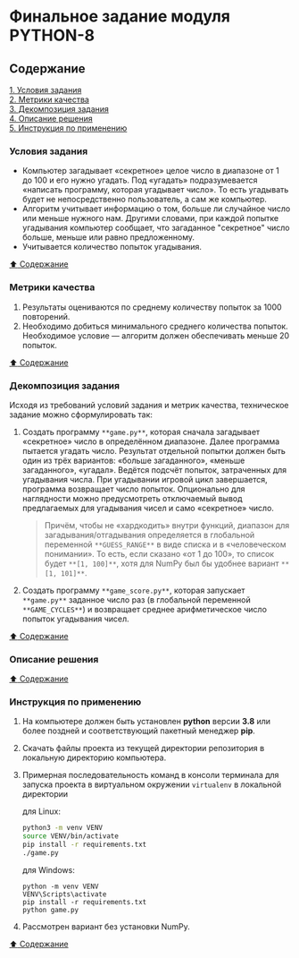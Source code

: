 # Финальное задание модуля PYTHON-8 #

## Содержание ##

[1. Условия задания](#условия-задания)    
[2. Метрики качества](#метрики-качества)    
[3. Декомпозиция задания](#декомпозиция-задания)    
[4. Описание решения](#описание-решения)    
[5. Инструкция по применению](#инструкция-по-применению)    

### Условия задания ###

- Компьютер загадывает &laquo;секретное&raquo; целое число в диапазоне от 1 до
100 и его нужно угадать. Под &laquo;угадать&raquo; подразумевается
&laquo;написать программу, которая угадывает число&raquo;. То есть угадывать
будет не непосредственно пользователь, а сам же компьютер.
- Алгоритм учитывает информацию о том, больше ли случайное число или меньше
нужного нам. Другими словами, при каждой попытке угадывания компьютер сообщает,
что загаданное "секретное" число больше, меньше или равно предложенному.
- Учитывается количество попыток угадывания.

[:arrow_up: Содержание](#содержание)

### Метрики качества ###

1. Результаты оцениваются по среднему количеству попыток за 1000 повторений.
2. Необходимо добиться минимального среднего количества попыток. Необходимое
условие&nbsp;&mdash; алгоритм должен обеспечивать меньше 20 попыток.

[:arrow_up: Содержание](#содержание)

### Декомпозиция задания ###

Исходя из требований условий задания и метрик качества, техническое задание
можно сформулировать так:

1. Создать программу `**game.py**`, которая сначала загадывает
&laquo;секретное&raquo; число в определённом диапазоне. Далее программа пытается угадать число. Результат отдельной попытки должен быть один из трёх вариантов:
&laquo;больше загаданного&raquo;, &laquo;меньше загаданного&raquo;,
&laquo;угадал&raquo;. Ведётся подсчёт попыток, затраченных для угадывания числа.
При угадывании игровой цикл завершается, программа возвращает число попыток.
Опционально для наглядности можно предусмотреть отключаемый вывод предлагаемых
для угадывания чисел и само &laquo;секретное&raquo; число.
    > Причём, чтобы не &laquo;хардкодить&raquo; внутри функций, диапазон для
    загадывания/отгадывания определяется в глобальной переменной
    `**GUESS_RANGE**` в виде списка и в &laquo;человеческом понимании&raquo;.
    То есть, если сказано &laquo;от 1 до 100&raquo;, то список будет
    `**[1, 100]**`, хотя для NumPy был бы удобнее вариант `**[1, 101]**`.
2. Создать программу `**game_score.py**`, которая запускает `**game.py**`
заданное число раз (в глобальной переменной `**GAME_CYCLES**`) и возвращает
среднее арифметическое число попыток угадывания чисел.

[:arrow_up: Содержание](#содержание)

### Описание решения ###

[:arrow_up: Содержание](#содержание)

### Инструкция по применению ###

1. На компьютере должен быть установлен **python** версии **3.8** или более
поздней и соответствующий пакетный менеджер **pip**.
2. Скачать файлы проекта из текущей директории репозитория в локальную
директорию компьютера.
3. Примерная последовательность команд в консоли терминала для запуска проекта
в виртуальном окружении `virtualenv` в локальной директории    

    для Linux:

    ```bash
    python3 -m venv VENV
    source VENV/bin/activate
    pip install -r requirements.txt
    ./game.py
    ```

    для Windows:

    ```text
    python -m venv VENV
    VENV\Scripts\activate
    pip install -r requirements.txt
    python game.py
    ```

4. Рассмотрен вариант без установки NumPy.

[:arrow_up: Содержание](#содержание)
